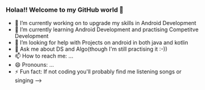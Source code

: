 ### Holaa!! Welcome to my GitHub world 👋 

- 🔭 I’m currently working on to upgrade my skills in Android Development
- 🌱 I’m currently learning Android Development and practising Competitve Development
- 🤔 I’m looking for help with Projects on android in both java and kotlin
- 💬 Ask me about DS and Algo(though I'm still practising it :-))
- 📫 How to reach me: ...
- 😄 Pronouns: ...
- ⚡ Fun fact: If not coding you'll probably find me listening songs or singing
-->
